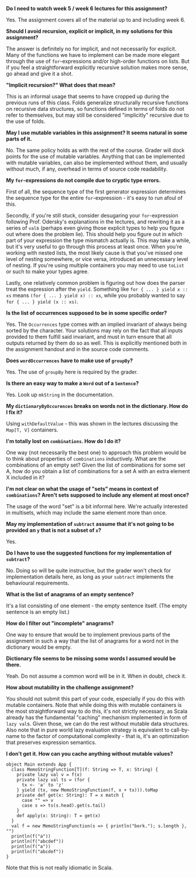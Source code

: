 **Do I need to watch week 5 / week 6 lectures for this assignment?**

Yes. The assignment covers all of the material up to and including week 6.

**Should I avoid recursion, explicit or implicit, in my solutions for this assignment?**

The answer is definitely no for implicit, and not necessarily for explicit. Many of the functions we have to implement can be made more elegant through the use of `for`-expressions and/or high-order functions on lists. But if you feel a straightforward explicitly recursive solution makes more sense, go ahead and give it a shot.

**"Implicit recursion?" What does that mean?**

This is an informal usage that seems to have cropped up during the previous runs of this class. Folds generalize structurally recursive functions on recursive data structures, so functions defined in terms of folds do not refer to themselves, but may still be considered "implicitly" recursive due to the use of folds.

**May I use mutable variables in this assignment? It seems natural in some parts of it.**

No. The same policy holds as with the rest of the course. Grader will dock points for the use of mutable variables. Anything that can be implemented with mutable variables, can also be implemented without them, and usually without much, if any, overhead in terms of source code readability.

**My `for`-expressions do not compile due to cryptic type errors.**

First of all, the sequence type of the first generator expression determines the sequence type for the entire `for`-expression - it's easy to run afoul of this.

Secondly, if you're still stuck, consider desugaring your `for`-expression following Prof. Odersky's explanations in the lectures, and rewriting it as a series of `val`s (perhaps even giving those explicit types to help you figure out where does the problem lie). This should help you figure out in which part of your expression the type mismatch actually is. This may take a while, but it's very useful to go through this process at least once. When you're working with nested lists, the most likely cause is that you've missed one level of nesting somewhere, or vice versa, introduced an unnecessary level of nesting. If you're using multiple containers you may need to use `toList` or such to make your types agree.

Lastly, one relatively common problem is figuring out how does the parser treat the expression after the `yield`. Something like `for { ... } yield x :: xs` means `(for { ... } yield x) :: xs`, while you probably wanted to say `for { ... } yield (x :: xs)`.

**Is the list of occurrences supposed to be in some specific order?**

Yes. The `Occurrences` type comes with an implied invariant of always being sorted by the character. Your solutions may rely on the fact that all inputs provided to them fulfill said invariant, and must in turn ensure that all outputs returned by them do so as well. This is explicitly mentioned both in the assignment handout and in the source code comments.

**Does `wordOccurrences` have to make use of `groupBy`?**

Yes. The use of `groupBy` here is required by the grader.

**Is there an easy way to make a `Word` out of a `Sentence`?**

Yes. Look up `mkString` in the documentation.

**My `dictionaryByOccurences` breaks on words not in the dictionary. How do I fix it?**

Using `withDefaultValue` - this was shown in the lectures discussing the `Map[T, V]` containers.

**I'm totally lost on `combinations`. How do I do it?**

One way (not necessarily the best one) to approach this problem would be to think about properties of `combinations` inductively. What are the combinations of an empty set? Given the list of combinations for some set A, how do you obtain a list of combinations for a set A with an extra element X included in it?

**I'm not clear on what the usage of "sets" means in context of `combinations`? Aren't sets supposed to include any element at most once?**

The usage of the word "set" is a bit informal here. We're actually interested in multisets, which may include the same element more than once.

**May my implementation of `subtract` assume that it's not going to be provided an `y` that is not a subset of `x`?**

Yes.

**Do I have to use the suggested functions for my implementation of `subtract`?**

No. Doing so will be quite instructive, but the grader won't check for implementation details here, as long as your `subtract` implements the behavioural requirements.

**What is the list of anagrams of an empty sentence?**

It's a list consisting of one element - the empty sentence itself. (The empty sentence is an empty list.)

**How do I filter out "incomplete" anagrams?**

One way to ensure that would be to implement previous parts of the assignment in such a way that the list of anagrams for a word not in the dictionary would be empty.

**Dictionary file seems to be missing some words I assumed would be there.**

Yeah. Do not assume a common word will be in it. When in doubt, check it.

**How about mutability in the challenge assignment?**

You should not submit this part of your code, especially if you do this with mutable containers. Note that while doing this with mutable containers is the most straightforward way to do this, it's not strictly necessary, as Scala already has the fundamental "caching" mechanism implemented in form of `lazy val`s. Given those, we can do the rest without mutable data structures. Also note that in pure world lazy evaluation strategy is equivalent to call-by-name to the factor of computational complexity - that is, it's an optimization that preserves expression semantics.

**I don't get it. How can you cache anything without mutable values?**

    object Main extends App {
      class MemoStringFunction[T](f: String => T, x: String) {
        private lazy val v = f(x)
        private lazy val ts = (for {
          tx <- 'a' to 'z'
        } yield (tx, new MemoStringFunction(f, x + tx))).toMap
        private def get(x: String): T = x match {
          case "" => v
          case s => ts(s.head).get(s.tail)
        }
        def apply(x: String): T = get(x) 
      }
      val f = new MemoStringFunction(s => { println("bork."); s.length }, "")
      println(f("a"))
      println(f("abcdef"))
      println(f("a"))
      println(f("abcdef"))
    }

Note that this is not really idiomatic in Scala.
